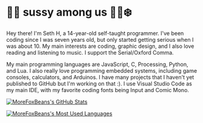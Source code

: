 # 👋🏼 sussy among us 🥶🥶❄️

Hey there! I'm Seth H, a 14-year-old self-taught programmer. I've been coding since I was seven years old, but only started getting serious when I was about 10. My main interests are coding, graphic design, and I also love reading and listening to music. I support the Serial/Oxford Comma.

My main programming languages are JavaScript, C, Processing, Python, and Lua. I also really love programming embedded systems, including game consoles, calculators, and Arduinos. I have many projects that I haven't yet published to GitHub but I'm working on that :). I use Visual Studio Code as my main IDE, with my favorite coding fonts being Input and Comic Mono.

<a href="https://github.com/MoreFoxBeans"><img align="center" src="https://github-readme-stats.vercel.app/api?username=morefoxbeans&show_icons=true&theme=github_dark&border_color=30363D&border_radius=6" alt="MoreFoxBeans's GitHub Stats" /></a>

<a href="https://github.com/MoreFoxBeans"><img align="center" src="https://github-readme-stats.vercel.app/api/top-langs?username=morefoxbeans&layout=compact&theme=github_dark&border_color=30363D&border_radius=6" alt="MoreFoxBeans's Most Used Languages" /></a>
